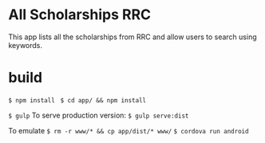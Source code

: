 # All Scholarships RRC
This app lists all the scholarships from RRC and allow users to search using keywords.

# build
`$ npm install `
`$ cd app/ && npm install`

`$ gulp`
To serve production version:
`$ gulp serve:dist`

To emulate 
`$ rm -r www/* && cp app/dist/* www/`
`$ cordova run android`